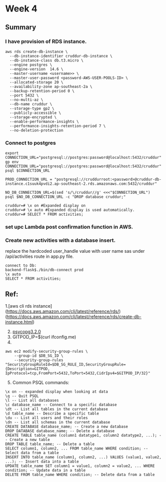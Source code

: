# Week 4
## Summary
### I have provision of RDS instance.
```
aws rds create-db-instance \
  --db-instance-identifier cruddur-db-instance \
  --db-instance-class db.t3.micro \
  --engine postgres \
  --engine-version  14.6 \
  --master-username <username>> \
  --master-user-password <password-AWS-USER-POOLS-ID> \
  --allocated-storage 20 \
  --availability-zone ap-southeast-2a \
  --backup-retention-period 0 \
  --port 5432 \
  --no-multi-az \
  --db-name cruddur \
  --storage-type gp2 \
  --publicly-accessible \
  --storage-encrypted \
  --enable-performance-insights \
  --performance-insights-retention-period 7 \
  --no-deletion-protection
```
### Connect to postgres
```
export CONNECTION_URL="postgresql://postgres:password@localhost:5432/cruddur"
gp env CONNECTION_URL="postgresql://postgres:password@localhost:5432/cruddur"
psql $CONNECTION_URL

PROD_CONNECTION_URL = "postgresql://cruddurroot:<password>@cruddur-db-instance.c1suuk4pvdi2.ap-southeast-2.rds.amazonaws.com:5432/cruddur"

NO_DB_CONNECTION_URL=$(sed 's/\/cruddur//g' <<<"$CONNECTION_URL")
psql $NO_DB_CONNECTION_URL -c "DROP database cruddur;"

cruddur=# \x on #Expanded display on
cruddur=# \x auto #Expanded display is used automatically.
cruddur=# SELECT * FROM activities;
```
### set upc Lambda post confirmation function in AWS.
### Create new activities with a database insert.
replace the hardcoded user_handle value with user name sas under /api/activities route in app.py file.
```
connect to Db:
backend-flask$./bin/db-connect prod
\x auto
SELECT * FROM activities;
```
## Ref:
1.[aws cli rds instance]
(https://docs.aws.amazon.com/cli/latest/reference/rds/)
(https://docs.aws.amazon.com/cli/latest/reference/rds/create-db-instance.html)

2. [psycopg3.2.0](https://www.psycopg.org/psycopg3/docs/)
3. GITPOD_IP=$(curl ifconfig.me)
4. 
```
aws ec2 modify-security-group-rules \
    --group-id $DB_SG_ID \
    --security-group-rules "SecurityGroupRuleId=$DB_SG_RULE_ID,SecurityGroupRule={Description=GITPOD, IpProtocol=tcp,FromPort=5432,ToPort=5432,CidrIpv4=$GITPOD_IP/32}"
```
5. Common PSQL commands:
```
\x on -- expanded display when looking at data
\q -- Quit PSQL
\l -- List all databases
\c database_name -- Connect to a specific database
\dt -- List all tables in the current database
\d table_name -- Describe a specific table
\du -- List all users and their roles
\dn -- List all schemas in the current database
CREATE DATABASE database_name; -- Create a new database
DROP DATABASE database_name; -- Delete a database
CREATE TABLE table_name (column1 datatype1, column2 datatype2, ...); -- Create a new table
DROP TABLE table_name; -- Delete a table
SELECT column1, column2, ... FROM table_name WHERE condition; -- Select data from a table
INSERT INTO table_name (column1, column2, ...) VALUES (value1, value2, ...); -- Insert data into a table
UPDATE table_name SET column1 = value1, column2 = value2, ... WHERE condition; -- Update data in a table
DELETE FROM table_name WHERE condition; -- Delete data from a table
```

